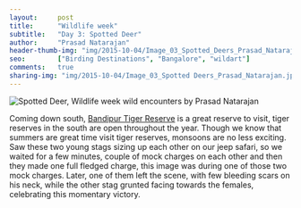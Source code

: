 ```yaml
---
layout:     post
title:      "Wildlife week"
subtitle:   "Day 3: Spotted Deer"
author:     "Prasad Natarajan"
header-thumb-img: "img/2015-10-04/Image_03_Spotted_Deers_Prasad_Natarajan_thumb.jpg"
seo: 		["Birding Destinations", "Bangalore", "wildart"]
comments:   true
sharing-img: "img/2015-10-04/Image_03_Spotted Deers_Prasad_Natarajan.jpg"
---
```



<img src="{{ site.baseurl }}/img/2015-10-04/Image_03_Spotted_Deers_Prasad_Natarajan.jpg" alt="Spotted Deer, Wildlife week wild encounters by Prasad Natarajan">

<p>
Coming down south, <a href="http://www.wilderhood.com/destination/Bandipur">Bandipur Tiger Reserve</a> is a great reserve to visit, tiger reserves in the south are open throughout the year. Though we know that summers are great time visit tiger reserves, monsoons are no less exciting. Saw these two young stags sizing up each other on our jeep safari, so we waited for a few minutes, couple of mock charges on each other and then they made one full fledged charge, this image was during one of those two mock charges. Later, one of them left the scene, with few bleeding scars on his neck, while the other stag grunted facing towards the females, celebrating this momentary victory.
</p>
